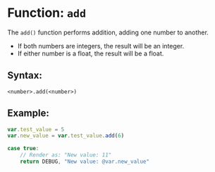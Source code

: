 # Function: `add`

The `add()` function performs addition, adding one number to another.

- If both numbers are integers, the result will be an integer.
- If either number is a float, the result will be a float.

## Syntax:
```
<number>.add(<number>)
```

## Example:
```javascript
var.test_value = 5
var.new_value = var.test_value.add(6)

case true:
    // Render as: "New value: 11"
    return DEBUG, "New value: @var.new_value"
```


